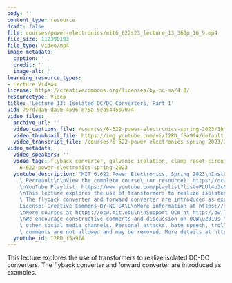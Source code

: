 ```yaml
---
body: ''
content_type: resource
draft: false
file: courses/power-electronics/mit6_622s23_lecture_13_360p_16_9.mp4
file_size: 112390193
file_type: video/mp4
image_metadata:
  caption: ''
  credit: ''
  image-alt: ''
learning_resource_types:
- Lecture Videos
license: https://creativecommons.org/licenses/by-nc-sa/4.0/
resourcetype: Video
title: 'Lecture 13: Isolated DC/DC Converters, Part 1'
uid: 797d7da6-da90-4596-875a-5ea5445b7074
video_files:
  archive_url: ''
  video_captions_file: /courses/6-622-power-electronics-spring-2023/1hfxRBBkMFfBws7Ma8z3d3Yr_AfItbLnm_transcript.webvtt
  video_thumbnail_file: https://img.youtube.com/vi/I2PD_f5a9fA/default.jpg
  video_transcript_file: /courses/6-622-power-electronics-spring-2023/1hfxRBBkMFfBws7Ma8z3d3Yr_AfItbLnm_transcript.pdf
video_metadata:
  video_speakers: ''
  video_tags: flyback converter, galvanic isolation, clamp reset circuit, gapped core,
    6-622-power-electronics-spring-2023
  youtube_description: "MIT 6.622 Power Electronics, Spring 2023\nInstructor: David\
    \ Perreault\n\nView the complete course\_(or resource): https://ocw.mit.edu/courses/6-622-power-electronics-spring-2023/\L\
    \nYouTube Playlist: https://www.youtube.com/playlist?list=PLUl4u3cNGP62UTc77mJoubhDELSC8lfR0\n\
    \nThis lecture explores the use of transformers to realize isolated DC-DC converters.\
    \ The flyback converter and forward converter are introduced as examples.\n\n\
    License: Creative Commons BY-NC-SA\L\nMore information at https://ocw.mit.edu/terms\L\
    \nMore courses at https://ocw.mit.edu\n\nSupport OCW at http://ow.ly/a1If50zVRlQ\n\
    \nWe encourage constructive comments and discussion on OCW\u2019s YouTube and\
    \ other social media channels. Personal attacks, hate speech, trolling, and inappropriate\
    \ comments are not allowed and may be removed. More details at https://ocw.mit.edu/comments."
  youtube_id: I2PD_f5a9fA
---
```

This lecture explores the use of transformers to realize isolated DC-DC converters. The flyback converter and forward converter are introduced as examples.
